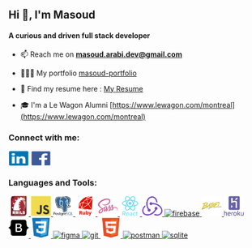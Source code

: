 <h2 align="left">Hi 👋, I'm Masoud</h2>
<h4 align="left">A curious and driven full stack developer</h4>


- 📫 Reach me on **masoud.arabi.dev@gmail.com**

- 🧑🏼‍💻 My portfolio [masoud-portfolio](https://masoud-arabi.github.io)

- 📄 Find my resume here : [My Resume](https://res.cloudinary.com/dvib128yy/image/upload/v1675186058/Masoud-Arabi-CV_eu70qb.jpg)

- 🎓 I'm a Le Wagon Alumni [https://www.lewagon.com/montreal](https://www.lewagon.com/montreal)

<h3 align="left">Connect with me:</h3>
<p align="left">
<a href="https://www.linkedin.com/in/masoud-arabi/" target="blank"><img align="center" src="https://raw.githubusercontent.com/devicons/devicon/master/icons/linkedin/linkedin-original.svg" alt="masoud1988" height="30" width="40" /></a>
<a href="https://www.facebook.com/masoud.arb/" target="blank"><img align="center" src="https://raw.githubusercontent.com/devicons/devicon/master/icons/facebook/facebook-original.svg" alt="masoudarbi" height="30" width="40" /></a>
</p>

<h3 align="left">Languages and Tools:</h3>
<p align="left"> 
  <a href="https://rubyonrails.org" target="_blank"> <img src="https://raw.githubusercontent.com/devicons/devicon/master/icons/rails/rails-original-wordmark.svg" alt="rails" width="40" height="40"/> </a> 
  <a href="https://developer.mozilla.org/en-US/docs/Web/JavaScript" target="_blank"> <img src="https://raw.githubusercontent.com/devicons/devicon/master/icons/javascript/javascript-original.svg" alt="javascript" width="40" height="40"/> </a> 
  <a href="https://www.postgresql.org" target="_blank"> <img src="https://raw.githubusercontent.com/devicons/devicon/master/icons/postgresql/postgresql-original-wordmark.svg" alt="postgresql" width="40" height="40"/> </a> 
    <a href="https://www.ruby-lang.org/en/" target="_blank"> <img src="https://raw.githubusercontent.com/devicons/devicon/master/icons/ruby/ruby-plain-wordmark.svg" alt="ruby" width="40" height="40"/> </a> 
  <a href="https://sass-lang.com" target="_blank"> <img src="https://raw.githubusercontent.com/devicons/devicon/master/icons/sass/sass-original.svg" alt="sass" width="40" height="40"/> </a> 
   <a href="https://reactjs.org/" target="_blank"> <img src="https://raw.githubusercontent.com/devicons/devicon/master/icons/react/react-original-wordmark.svg" alt="react" width="40" height="40"/> </a> 
  <a href="https://redux.js.org" target="_blank"> <img src="https://raw.githubusercontent.com/devicons/devicon/master/icons/redux/redux-original.svg" alt="redux" width="40" height="40"/> </a>
    <a href="https://firebase.google.com/" target="_blank"> <img src="https://www.vectorlogo.zone/logos/firebase/firebase-icon.svg" alt="firebase" width="40" height="40"/> </a> 
  <a href="https://babeljs.io/" target="_blank"> <img src="https://raw.githubusercontent.com/devicons/devicon/master/icons/babel/babel-original.svg" alt="babel" width="40" height="40"/> </a>
  <a href="https://www.heroku.com/" target="_blank"> <img src="https://raw.githubusercontent.com/devicons/devicon/master/icons/heroku/heroku-plain-wordmark.svg" alt="heroku" width="40" height="40"/> </a> 
  <a href="https://getbootstrap.com" target="_blank"> <img src="https://raw.githubusercontent.com/devicons/devicon/master/icons/bootstrap/bootstrap-plain.svg" alt="bootstrap" width="40" height="40"/> </a> 
  <a href="https://www.w3schools.com/css/" target="_blank"> <img src="https://raw.githubusercontent.com/devicons/devicon/master/icons/css3/css3-original.svg" alt="css3" width="40" height="40"/> </a> 
  <a href="https://www.figma.com/" target="_blank"> <img src="https://www.vectorlogo.zone/logos/figma/figma-icon.svg" alt="figma" width="40" height="40"/> </a> 
  <a href="https://git-scm.com/" target="_blank"> <img src="https://www.vectorlogo.zone/logos/git-scm/git-scm-icon.svg" alt="git" width="40" height="40"/> </a> 
  <a href="https://www.w3.org/html/" target="_blank"> <img src="https://raw.githubusercontent.com/devicons/devicon/master/icons/html5/html5-original.svg" alt="html5" width="40" height="40"/> </a>
  <a href="https://postman.com" target="_blank"> <img src="https://www.vectorlogo.zone/logos/getpostman/getpostman-icon.svg" alt="postman" width="40" height="40"/> </a> 
  <a href="https://www.sqlite.org/" target="_blank"> <img src="https://www.vectorlogo.zone/logos/sqlite/sqlite-icon.svg" alt="sqlite" width="40" height="40"/> </a> 
</p>
